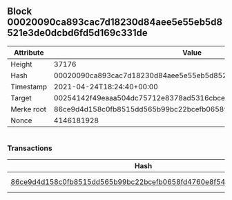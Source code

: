 ## Block 00020090ca893cac7d18230d84aee5e55eb5d8521e3de0dcbd6fd5d169c331de

Attribute | Value
--- | ---
Height | 37176
Hash | 00020090ca893cac7d18230d84aee5e55eb5d8521e3de0dcbd6fd5d169c331de
Timestamp | 2021-04-24T18:24:40+00:00
Target | 00254142f49eaaa504dc75712e8378ad5316cbcead634704b3734b6271167cc4
Merke root | 86ce9d4d158c0fb8515dd565b99bc22bcefb0658fd4760e8f5464afff882d2d0
Nonce | 4146181928

```

```

### Transactions

Hash | Amount
--- | ---
[86ce9d4d158c0fb8515dd565b99bc22bcefb0658fd4760e8f5464afff882d2d0](86ce9d4d158c0fb8515dd565b99bc22bcefb0658fd4760e8f5464afff882d2d0.md) | 10.00000000 SKEPTI 
